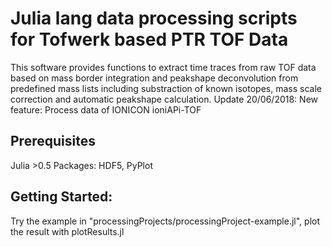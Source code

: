 # Julia lang data processing scripts for Tofwerk based PTR TOF Data
This software provides functions to extract time traces from raw TOF data based on mass border integration and peakshape deconvolution from predefined mass lists including substraction of known isotopes, mass scale correction and automatic peakshape calculation. Update 20/06/2018: New feature: Process data of IONICON ioniAPi-TOF

## Prerequisites
Julia >0.5
Packages: HDF5, PyPlot

## Getting Started:
Try the example in "processingProjects/processingProject-example.jl", plot the result with plotResults.jl
